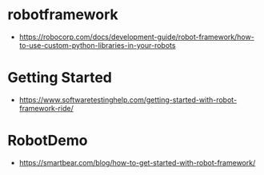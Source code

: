 # robotframework
- https://robocorp.com/docs/development-guide/robot-framework/how-to-use-custom-python-libraries-in-your-robots

# Getting Started
- https://www.softwaretestinghelp.com/getting-started-with-robot-framework-ride/

# RobotDemo
- https://smartbear.com/blog/how-to-get-started-with-robot-framework/
